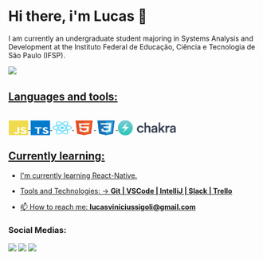   # Hi there, i'm Lucas 👋

 I am currently an undergraduate student majoring in Systems Analysis and Development at the Instituto Federal de Educação, Ciência e Tecnologia de São Paulo (IFSP).

<div margin-botton ="10px">
  <a href="https://github.com/LVSigoli">
  <img heigh = "180em" src = "https://github-readme-stats.vercel.app/api?username=LVSigoli&show_icons=true&theme=dracula&include_all_commits=true&count_private=true"/>
</div>

## Languages and tools:
<div style="display: inline_block"><br>
  <img align="center" alt="Lucas-Js" height="30" width="40" src="https://raw.githubusercontent.com/devicons/devicon/master/icons/javascript/javascript-plain.svg">
  <img align="center" alt="Lucas-Ts" height="30" width="40" src="https://raw.githubusercontent.com/devicons/devicon/master/icons/typescript/typescript-plain.svg">
  <img align="center" alt="Lucas-React" height="30" width="40" src="https://raw.githubusercontent.com/devicons/devicon/master/icons/react/react-original.svg">
  <img align="center" alt="Lucas-HTML" height="30" width="40" src="https://raw.githubusercontent.com/devicons/devicon/master/icons/html5/html5-original.svg">
  <img align="center" alt="Lucas-CSS" height="30" width="40" src="https://raw.githubusercontent.com/devicons/devicon/master/icons/css3/css3-original.svg">
  <img align="center" alt="Lucas-Chakra" height="30" width="auto" src="https://raw.githubusercontent.com/chakra-ui/chakra-ui/main/media/logo-colored@2x.png?raw=true"/>
</div>

## Currently learning:

- I'm currently learning React-Native. 

- Tools and Technologies: -> **Git | VSCode | IntelliJ | Slack | Trello**

- 📫 How to reach me:  **lucasviniciussigoli@gmail.com**


### Social Medias: 
<div> 
  <a href="https://www.instagram.com/lucas_sigoli/" target="_blank"><img src="https://img.shields.io/badge/-Instagram-%23E4405F?style=for-the-badge&logo=instagram&logoColor=white" target="_blank"></a>
  <a href = "mailto:lucasviniciussigoli@gmail.com"><img src="https://img.shields.io/badge/-Gmail-%23333?style=for-the-badge&logo=gmail&logoColor=white" target="_blank"></a>
  <a href="https://www.linkedin.com/in/lucas-vinicius-sigoli-6254b523b/" target="_blank"><img src="https://img.shields.io/badge/-LinkedIn-%230077B5?style=for-the-badge&logo=linkedin&logoColor=white" target="_blank"></a> 
  
</div>

